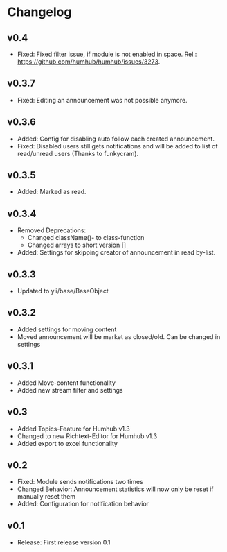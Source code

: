 Changelog
=========
v0.4
----------------------
- Fixed: Fixed filter issue, if module is not enabled in space. Rel.: https://github.com/humhub/humhub/issues/3273.

v0.3.7
----------------------
- Fixed: Editing an announcement was not possible anymore.

v0.3.6
----------------------
- Added: Config for disabling auto follow each created announcement.
- Fixed: Disabled users still gets notifications and will be added to list of read/unread users (Thanks to funkycram).

v0.3.5
----------------------
- Added: Marked as read.

v0.3.4
----------------------
- Removed Deprecations:
    - Changed className()- to class-function
    - Changed arrays to short version []
- Added: Settings for skipping creator of announcement in read by-list.

v0.3.3
----------------------
- Updated to yii/base/BaseObject

v0.3.2
----------------------
- Added settings for moving content
- Moved announcement will be market as closed/old. Can be changed in settings
  
v0.3.1
----------------------
- Added Move-content functionality
- Added new stream filter and settings
  
v0.3
----------------------
- Added Topics-Feature for Humhub v1.3
- Changed to new Richtext-Editor for Humhub v1.3
- Added export to excel functionality
  
v0.2
----------------------
- Fixed: Module sends notifications two times
- Changed Behavior: Announcement statistics will now only be reset if manually reset them
- Added: Configuration for notification behavior

v0.1
----------------------
- Release: First release version 0.1

